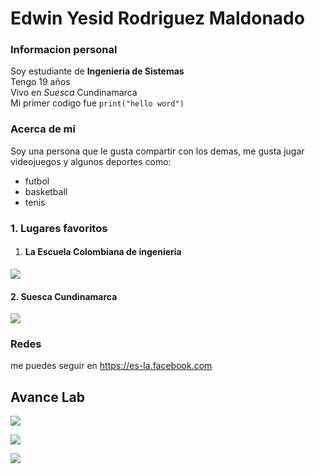 # Edwin Yesid Rodriguez Maldonado

### Informacion personal
Soy estudiante de **Ingenieria de Sistemas**\
Tengo 19 años\
Vivo en *Suesca* Cundinamarca\
Mi primer codigo fue `print("hello word")`

### Acerca de mi

Soy una persona que le gusta compartir con los demas, me gusta jugar videojuegos y algunos deportes como:
- futbol
- basketball
- tenis

### 1. Lugares favoritos
1. #### La Escuela Colombiana de ingenieria
![](https://tycho.escuelaing.edu.co/contenido/ing-biomedica/imagen-home/imagen-escuela1.jpg)
#### 2. Suesca Cundinamarca
![](https://www.kienyke.com/wp-content/uploads/2018/02/sin.png)

### Redes
me puedes seguir en <https://es-la.facebook.com>

## Avance Lab
![](https://i.ibb.co/VH8pj9h/Untitled.png)

![](https://i.ibb.co/MV6z4fP/avance3.png)

![](https://i.ibb.co/GnD69xX/avance4.png)
